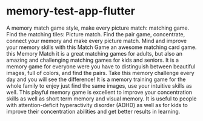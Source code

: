 # memory-test-app-flutter
A memory match game style, make every picture match: matching game. Find the matching tiles: Picture match. Find the pair game, concentrate, connect your memory and make every picture match. Mind and improve your memory skills with this Match Game an awesome matching card game. this Memory Match it is a great matching games for adults, but also an amazing and challenging matching games for kids and seniors. It is a memory game for everyone were you have to distinguish between beautiful images, full of colors, and find the pairs. Take this memory challenge every day and you will see the difference!   It is a memory training game for the whole family to enjoy just find the same images, use your intuitive skills as well. This playful memory game is excellent to improve your concentration skills as well as short term memory and visual memory. It is useful to people with attention-deficit hyperactivity disorder (ADHD) as well as for kids to improve their concentration abilities and get better results in learning.
